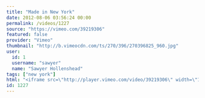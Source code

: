 ```yaml
---
title: "Made in New York"
date: 2012-08-06 03:56:24 00:00
permalink: /videos/1227
source: "https://vimeo.com/39219306"
featured: false
provider: "Vimeo"
thumbnail: "http://b.vimeocdn.com/ts/270/396/270396825_960.jpg"
user:
  id: 1
  username: "sawyer"
  name: "Sawyer Hollenshead"
tags: ["new york"]
html: "<iframe src=\"http://player.vimeo.com/video/39219306\" width=\"1280\" height=\"720\" frameborder=\"0\" webkitAllowFullScreen mozallowfullscreen allowFullScreen></iframe>"
id: 1227
---
```


